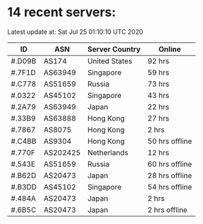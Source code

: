 # 14 recent servers:

Latest update at: Sat Jul 25 01:10:10 UTC 2020

| ID | ASN | Server Country | Online |
| -- | --- | -------------- | ------ |
| #.D09B | AS174 | United States | 92 hrs |
| #.7F1D | AS63949 | Singapore | 59 hrs |
| #.C778 | AS51659 | Russia | 73 hrs |
| #.0322 | AS45102 | Singapore | 43 hrs |
| #.2A79 | AS63949 | Japan | 22 hrs |
| #.33B9 | AS63888 | Hong Kong | 27 hrs |
| #.7867 | AS8075 | Hong Kong | 2 hrs |
| #.C4BB | AS9304 | Hong Kong | 50 hrs offline |
| #.770F | AS202425 | Netherlands | 12 hrs |
| #.543E | AS51659 | Russia | 60 hrs offline |
| #.B62D | AS20473 | Japan | 28 hrs offline |
| #.B3DD | AS45102 | Singapore | 54 hrs offline |
| #.484A | AS20473 | Japan | 2 hrs |
| #.6B5C | AS20473 | Japan | 2 hrs offline |

